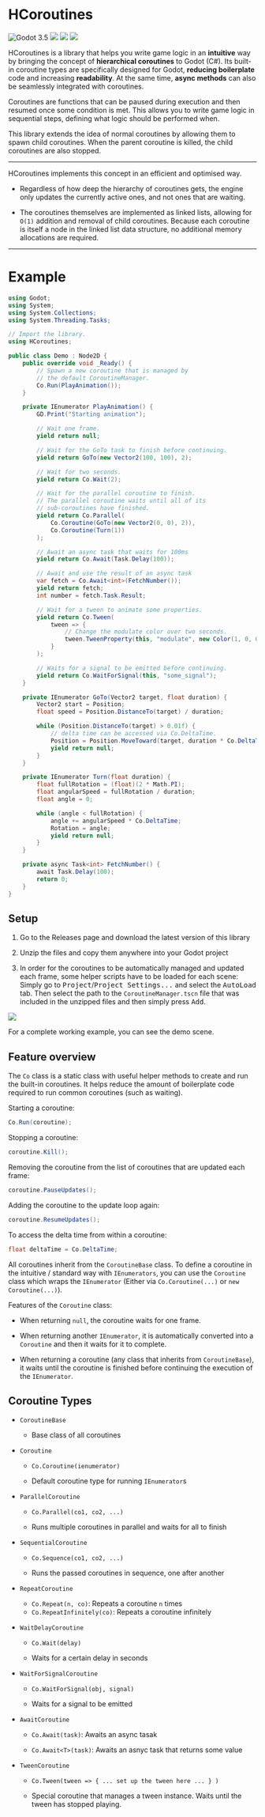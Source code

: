 # HCoroutines

![Godot 3.5](https://img.shields.io/badge/Godot-3.5-blue?logo=godot-engine&logoColor=white&style=for-the-badge) ![](https://img.shields.io/github/license/Inspiaaa/HCoroutines?style=for-the-badge) ![](https://img.shields.io/github/v/release/Inspiaaa/HCoroutines?style=for-the-badge) ![](https://img.shields.io/badge/Godot-C%23-green?logo=csharp&style=for-the-badge)

HCoroutines is a library that helps you write game logic in an **intuitive** way by bringing the concept of **hierarchical coroutines** to Godot (C#). Its built-in coroutine types are specifically designed for Godot, **reducing boilerplate** code and increasing **readability**. At the same time, **async methods** can also be seamlessly integrated with coroutines.

Coroutines are functions that can be paused during execution and then resumed  once some condition is met. This allows you to write game logic in sequential steps, defining what logic should be performed when.

This library extends the idea of normal coroutines by allowing them to spawn child coroutines. When the parent coroutine is killed, the child coroutines are also stopped.

---

HCoroutines implements this concept in an efficient and optimised way.

- Regardless of how deep the hierarchy of coroutines gets, the engine only updates the currently active ones, and not ones that are waiting.

- The coroutines themselves are implemented as linked lists, allowing for `O(1)` addition and removal of child coroutines. Because each coroutine is itself a node in the linked list data structure, no additional memory allocations are required.

---

# Example

```csharp
using Godot;
using System;
using System.Collections;
using System.Threading.Tasks;

// Import the library.
using HCoroutines;

public class Demo : Node2D {
    public override void _Ready() {
        // Spawn a new coroutine that is managed by
        // the default CoroutineManager.
        Co.Run(PlayAnimation());
    }

    private IEnumerator PlayAnimation() {
        GD.Print("Starting animation");

        // Wait one frame.
        yield return null;

        // Wait for the GoTo task to finish before continuing.
        yield return GoTo(new Vector2(100, 100), 2);

        // Wait for two seconds.
        yield return Co.Wait(2);

        // Wait for the parallel coroutine to finish.
        // The parallel coroutine waits until all of its
        // sub-coroutines have finished.
        yield return Co.Parallel(
            Co.Coroutine(GoTo(new Vector2(0, 0), 2)),
            Co.Coroutine(Turn(1))
        );

        // Await an async task that waits for 100ms
        yield return Co.Await(Task.Delay(100));

        // Await and use the result of an async task
        var fetch = Co.Await<int>(FetchNumber());
        yield return fetch;
        int number = fetch.Task.Result;

        // Wait for a tween to animate some properties.
        yield return Co.Tween(
            tween => {
                // Change the modulate color over two seconds.
                tween.TweenProperty(this, "modulate", new Color(1, 0, 0), 2);
            }
        );

        // Waits for a signal to be emitted before continuing.
        yield return Co.WaitForSignal(this, "some_signal");
    }

    private IEnumerator GoTo(Vector2 target, float duration) {
        Vector2 start = Position;
        float speed = Position.DistanceTo(target) / duration;

        while (Position.DistanceTo(target) > 0.01f) {
            // delta time can be accessed via Co.DeltaTime.
            Position = Position.MoveToward(target, duration * Co.DeltaTime);
            yield return null;
        }
    }

    private IEnumerator Turn(float duration) {
        float fullRotation = (float)(2 * Math.PI);
        float angularSpeed = fullRotation / duration;
        float angle = 0;

        while (angle < fullRotation) {
            angle += angularSpeed * Co.DeltaTime;
            Rotation = angle;
            yield return null;
        }
    }

    private async Task<int> FetchNumber() {
        await Task.Delay(100);
        return 0;
    }
}
```

## Setup

1. Go to the Releases page and download the latest version of this library

2. Unzip the files and copy them anywhere into your Godot project

3. In order for the coroutines to be automatically managed and updated each frame, some helper scripts have to be loaded for each scene: Simply go to <kbd>Project</kbd>/<kbd>Project Settings...</kbd> and select the <kbd>AutoLoad</kbd> tab. Then select the path to the `CoroutineManager.tscn` file that was included in the unzipped files and then simply press <kbd>Add</kbd>.

![](./docs/AutoLoad.png)

For a complete working example, you can see the demo scene.

## Feature overview

The `Co` class is a static class with useful helper methods to create and run the built-in coroutines. It helps reduce the amount of boilerplate code required to run common coroutines (such as waiting).

Starting a coroutine:

```csharp
Co.Run(coroutine);
```

Stopping a coroutine:

```csharp
coroutine.Kill();
```

 Removing the coroutine from the list of coroutines that are updated each frame:

```csharp
coroutine.PauseUpdates();
```

Adding the coroutine to the update loop again:

```csharp
coroutine.ResumeUpdates();
```

To access the delta time from within a coroutine:

```csharp
float deltaTime = Co.DeltaTime;
```

All coroutines inherit from the `CoroutineBase` class. To define a coroutine in the intuitive / standard way with `IEnumerators`, you can use the `Coroutine` class which wraps the `IEnumerator` (Either via `Co.Coroutine(...)` or `new Coroutine(...)`).

Features of the `Coroutine` class:

- When returning `null`, the coroutine waits for one frame.

- When returning another `IEnumerator`, it is automatically converted into a `Coroutine` and then it waits for it to complete.

- When returning a coroutine (any class that inherits from `CoroutineBase`), it waits until the coroutine is finished before continuing the execution of the `IEnumerator`.

## Coroutine Types

- `CoroutineBase`
  
  - Base class of all coroutines

- `Coroutine` 
  
  - `Co.Coroutine(ienumerator)`
  
  - Default coroutine type for running `IEnumerator`s

- `ParallelCoroutine`
  
  - `Co.Parallel(co1, co2, ...)`
  
  - Runs multiple coroutines in parallel and waits for all to finish

- `SequentialCoroutine`
  
  - `Co.Sequence(co1, co2, ...)`
  
  - Runs the passed coroutines in sequence, one after another

- `RepeatCoroutine`
  
  - `Co.Repeat(n, co)`: Repeats a coroutine `n` times
  - `Co.RepeatInfinitely(co)`: Repeats a coroutine infinitely

- `WaitDelayCoroutine`
  
  - `Co.Wait(delay)`
  
  - Waits for a certain delay in seconds

- `WaitForSignalCoroutine`
  
  - `Co.WaitForSignal(obj, signal)`
  
  - Waits for a signal to be emitted

- `AwaitCoroutine`
  
  - `Co.Await(task)`: Awaits an async tasak
  
  - `Co.Await<T>(task)`: Awaits an asnyc task that returns some value

- `TweenCoroutine`
  
  - `Co.Tween(tween => { ... set up the tween here ... } )`
  
  - Special coroutine that manages a tween instance. Waits until the tween has stopped playing.
